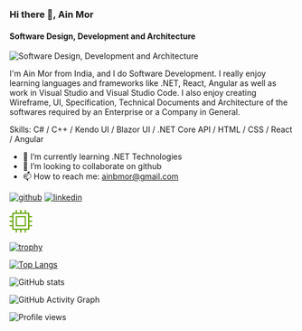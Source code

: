 ### Hi there 👋, Ain Mor
#### Software Design, Development and Architecture
![Software Design, Development and Architecture](https://cvws.icloud-content.com/B/AVjFCxttMoOAk3UDEbKBghhlG1WPAZLwdquTjyoH7-p50MljxbkOychu/Black+White+Bold+Business+Channel+Youtube+Banner+%282048+%C3%97+1152+px%29_3.png?o=AizG6K-VJXeJrVTiuPY6XOLwBkG3Ic9ZhH6ylpbS3zgj&v=1&x=3&a=CAogPGC-pYh0rZuRcOxQWblj1BhG4O0tHpuBoSVDihErvAESbxDo97iErjAY6NSUhq4wIgEAUgRlG1WPWgQOychuaifl0rXPYO3jVPMZoTD6-Q8ZBIltMt0AKYjU86HOeFsxi4M4l8hzeXdyJ_3RiwhWIXaJLaW4UZHrgWOuyc8_E_ywD9dYOn-3nXIc_bAATj2z8g&e=1661628394&fl=&r=5c673025-3f1b-407d-9a37-736fae59b5b4-1&k=tJ9ji6VUHURmVOgPU6pwCw&ckc=com.apple.clouddocs&ckz=com.apple.CloudDocs&p=72&s=KNyDHOQZOiYKjh9mT7RKlzg6vjk&cd=i)

I'm Ain Mor from India, and I do Software Development. I really enjoy learning languages and frameworks like .NET, React, Angular as well as work in Visual Studio and Visual Studio Code. I also enjoy creating Wireframe, UI, Specification, Technical Documents and Architecture of the softwares required by an Enterprise or a Company in General.

Skills: C# / C++ / Kendo UI / Blazor UI / .NET Core API / HTML / CSS / React / Angular

- 🌱 I’m currently learning .NET Technologies 
- 👯 I’m looking to collaborate on github 
- 📫 How to reach me: ainbmor@gmail.com 


[<img src='https://cdn.jsdelivr.net/npm/simple-icons@3.0.1/icons/github.svg' alt='github' height='40'>](https://github.com/ainmor)  [<img src='https://cdn.jsdelivr.net/npm/simple-icons@3.0.1/icons/linkedin.svg' alt='linkedin' height='40'>](https://www.linkedin.com/in/ain-mor-173977213/)  

<a href='https://docs.github.com/en/developers'><img src='https://raw.githubusercontent.com/acervenky/animated-github-badges/master/assets/devbadge.gif' width='40' height='40'></a> 

[![trophy](https://github-profile-trophy.vercel.app/?username=ainmor)](https://github.com/ryo-ma/github-profile-trophy)

[![Top Langs](https://github-readme-stats.vercel.app/api/top-langs/?username=ainmor)](https://github.com/anuraghazra/github-readme-stats)

![GitHub stats](https://github-readme-stats.vercel.app/api?username=ainmor&show_icons=true&count_private=true)  

![GitHub Activity Graph](https://activity-graph.herokuapp.com/graph?username=ainmor)  

![Profile views](https://gpvc.arturio.dev/ainmor)  
